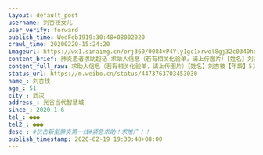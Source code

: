 ```yaml
---
layout: default_post
username: 刘杏枝女儿
user_verify: forward
publish_time: WedFeb1919:30:48+08002020
crawl_time: 20200220-15:24:20
imageurl: https://wx1.sinaimg.cn/orj360/0084vP4Yly1gc1xrwol8gj32c0340hdu.jpg,https://wx4.sinaimg.cn/orj360/0084vP4Yly1gc1xrmmr0kj32c03407wi.jpg,https://wx1.sinaimg.cn/orj360/0084vP4Yly1gc1xqrqwq4j30xs1c0ai9.jpg,https://wx3.sinaimg.cn/orj360/0084vP4Yly1gc1xqseu2sj30xs1b4q9n.jpg,https://wx3.sinaimg.cn/orj360/0084vP4Yly1gc1xqtmwwwj31401kwn5v.jpg,https://wx4.sinaimg.cn/orj360/0084vP4Yly1gc1xqujhraj31341kwgro.jpg,https://wx1.sinaimg.cn/orj360/0084vP4Yly1gc1xqqptb8j31281k00zt.jpg,https://wx1.sinaimg.cn/orj360/0084vP4Yly1gc1xqv83elj31281i8n3o.jpg,https://wx2.sinaimg.cn/orj360/0084vP4Yly1gc1xqwe4k1j314w1lsdph.jpg
content_brief: 肺炎患者求助超话 求助人信息（若有相关化验单，请上传图片）【姓名】刘杏枝【年龄】51【所在城市】武汉【所在小区、社区】光谷当代智慧城【患病时间】2020.1.6【联系方式】●●●【其他紧急联系人】●●●【病情描述】 #抗击新型肺炎第一线#紧急求助！求推广！！【武汉一肝癌 ...全文
content_full_raw: 求助人信息（若有相关化验单，请上传图片）【姓名】刘杏枝【年龄】51【所在城市】武汉【所在小区、社区】光谷当代智慧城【患病时间】2020.1.6【联系方式】●●●【其他紧急联系人】●●●【病情描述】#抗击新型肺炎第一线#紧急求助！求推广！！【武汉一肝癌晚期患者，急需抗癌药物】湖北省武汉市的一位肝癌晚期患者目前病情危重，急需抗癌药物，患者刘杏枝，年龄51，肝癌晚期，原定2020.2.11返院接受治疗，由于疫情影响现在阻断了治疗途径。联系了好多医院都不接收普通病人，我是她女儿，我妈妈现在每天疼痛不已，出院前肝部安装了引流管，已经连续疼痛快一周了，再不接受治疗怕是撑不了几天了！现在联系医院无果后，现在求助广大的网友，希望能帮忙联系到可以接受治疗的医院，感激不尽如有可以接受治疗的地方麻烦告知一下，现住武汉市洪山区光谷当代智慧城小区，联系电话●●●！！感激不尽！！#肺炎##武汉##全国确诊新型肺炎病例#@央视新闻@人民日报@澎湃新闻@人民网@观察者网武汉·光谷
status_url: https://m.weibo.cn/status/4473763703453030
name_: 刘杏枝
age_: 51
city_: 武汉
address_: 光谷当代智慧城
since_: 2020.1.6
tel_: ●●●
tel2_: ●●●
desc_: #抗击新型肺炎第一线#紧急求助！求推广！！
publish_timestamp: 2020-02-19 19:30:48+08:00
---
```

